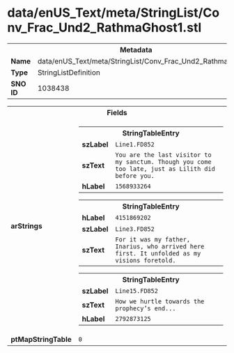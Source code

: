 <h1>data/enUS_Text/meta/StringList/Conv_Frac_Und2_RathmaGhost1.stl</h1><table><tr><th colspan="100%">Metadata</th></tr><tr><td><b>Name</b></td><td>data/enUS_Text/meta/StringList/Conv_Frac_Und2_RathmaGhost1.stl</td></tr><tr><td><b>Type</b></td><td>StringListDefinition</td></tr><tr><td><b>SNO ID</b></td><td>1038438</td></tr></table>

<table><tr><th colspan="100%">Fields</th></tr><tr><td><b>arStrings</b></td><td><table><tr><th colspan="100%">StringTableEntry</th></tr><tr><td><b>szLabel</b></td><td><code>Line1.FD852</code></td></tr><tr><td><b>szText</b></td><td><code>You are the last visitor to my sanctum. Though you come too late, just as Lilith did before you.</code></td></tr><tr><td><b>hLabel</b></td><td><code>1568933264</code></td></tr></table>


<table><tr><th colspan="100%">StringTableEntry</th></tr><tr><td><b>hLabel</b></td><td><code>4151869202</code></td></tr><tr><td><b>szLabel</b></td><td><code>Line3.FD852</code></td></tr><tr><td><b>szText</b></td><td><code>For it was my father, Inarius, who arrived here first. It unfolded as my visions foretold.</code></td></tr></table>


<table><tr><th colspan="100%">StringTableEntry</th></tr><tr><td><b>szLabel</b></td><td><code>Line15.FD852</code></td></tr><tr><td><b>szText</b></td><td><code>How we hurtle towards the prophecy’s end...</code></td></tr><tr><td><b>hLabel</b></td><td><code>2792873125</code></td></tr></table>


</td></tr><tr><td><b>ptMapStringTable</b></td><td><code>0</code></td></tr></table>


